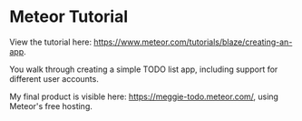 # Meteor Tutorial
View the tutorial here: https://www.meteor.com/tutorials/blaze/creating-an-app.

You walk through creating a simple TODO list app, including support for different user accounts.

My final product is visible here: https://meggie-todo.meteor.com/, using Meteor's free hosting.
